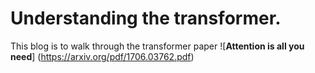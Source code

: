 # Understanding the transformer.  

This blog is to walk through the transformer paper ![**Attention is all you need**] (https://arxiv.org/pdf/1706.03762.pdf)

